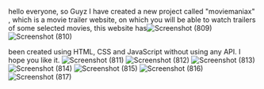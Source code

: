 hello everyone, so Guyz I have created a new project called "moviemaniax" , which is a movie trailer website, on which you will be able to watch trailers of some selected movies, this website has![Screenshot (809)](https://user-images.githubusercontent.com/104623869/223699896-0ec9ec0b-1e0f-400c-8eb5-12b299502859.png)![Screenshot (810)](https://user-images.githubusercontent.com/104623869/223699906-1dbe0236-ff21-4693-9b3d-44d658630460.png)

 been created using HTML, CSS and JavaScript without using any API. I hope you like it.
![Screenshot (811)](https://user-images.githubusercontent.com/104623869/223699650-4507905c-2215-413e-ad4e-f05c51fe88b1.png)
![Screenshot (812)](https://user-images.githubusercontent.com/104623869/223699651-a2b6c18f-fe51-40db-8361-8be22a8d7a89.png)
![Screenshot (813)](https://user-images.githubusercontent.com/104623869/223699658-a49b3b72-7161-4b4b-87df-e8c20b5c813b.png)
![Screenshot (814)](https://user-images.githubusercontent.com/104623869/223699664-1d4e3d83-fd43-4680-8c4b-5836b80078d9.png)
![Screenshot (815)](https://user-images.githubusercontent.com/104623869/223699675-524cb589-5723-4b57-96e6-df5af7bd58f5.png)
![Screenshot (816)](https://user-images.githubusercontent.com/104623869/223699682-a7f3d4a4-185d-4c97-92e4-88d77539c58a.png)
![Screenshot (817)](https://user-images.githubusercontent.com/104623869/223699695-57d0e829-11fb-41c2-9057-20e3773f2592.png)
